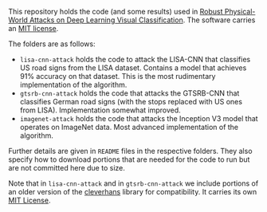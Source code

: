 
This repository holds the code (and some results) used in [Robust Physical-World Attacks on Deep Learning Visual Classification](https://arxiv.org/abs/1707.08945). The software carries an [MIT license](https://github.com/evtimovi/robust_physical_perturbations/blob/master/LICENSE).

The folders are as follows:

* `lisa-cnn-attack` holds the code to attack the LISA-CNN that classifies US road signs from the LISA dataset. Contains a model that achieves 91% accuracy on that dataset. This is the most rudimentary implementation of the algorithm.
* `gtsrb-cnn-attack` holds the code that attacks the GTSRB-CNN that classifies German road signs (with the stops replaced with US ones from LISA). Implementation somewhat improved.
* `imagenet-attack` holds the code that attacks the Inception V3 model that operates on ImageNet data. Most advanced implementation of the algorithm.

Further details are given in `README` files in the respective folders. They also specify how to download portions that are needed for the code to run but are not committed here due to size.

Note that in `lisa-cnn-attack` and in `gtsrb-cnn-attack` we include portions of an older version of the [cleverhans](https://github.com/tensorflow/cleverhans) library for compatibility. It carries its own [MIT License](https://github.com/tensorflow/cleverhans/blob/master/LICENSE).